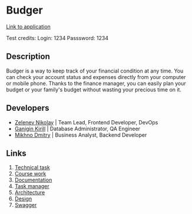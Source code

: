 # Budger

[Link to application](https://budger-finance.herokuapp.com/swagger-ui/index.html?configUrl=/v3/api-docs/swagger-config#/)

Test credits: 
      Login: 1234
      Passsword: 1234

## Description
Budger is a way to keep track of your financial condition at any time. You can check your account status and expenses directly from your computer or mobile phone. Thanks to the finance manager, you can easily plan your budget or your family's budget without wasting your precious time on it.
## Developers
- [Zelenev Nikolay](https://github.com/c-addict) | Team Lead, Frontend Developer, DevOps
- [Ganigin Kirill](https://github.com/MeltingGlaciers) | Database Administrator, QA Engineer
- [Mikhno Dmitry](https://github.com/DuckMan-alt) | Business Analyst, Backend Developer
## Links
1. [Technical task](https://github.com/c-addict/budger/blob/master/documents/technical_task.pdf)
2. [Course work](https://github.com/c-addict/budger/blob/master/documents/Course_Work.pdf)
3. [Documentation]()
4. [Task manager](https://trello.com/b/nYnwiHZ4/budger)
5. [Architecture](https://miro.com/app/board/o9J_lUY78ko=/)
6. [Design](https://www.figma.com/file/lRO8sR42XWK94tyTGa9EcW/Programming-technologies?node-id=0%3A1)
7. [Swagger](https://app.swaggerhub.com/apis-docs/MeltingGlaciers/Budger/v5/)
